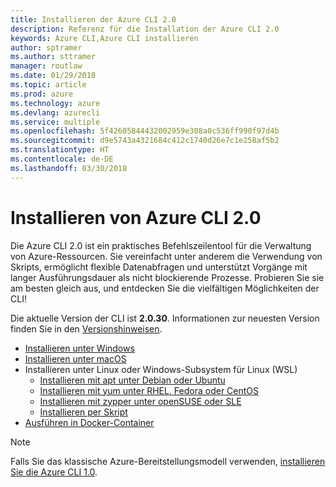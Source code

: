 ```yaml
---
title: Installieren der Azure CLI 2.0
description: Referenz für die Installation der Azure CLI 2.0
keywords: Azure CLI,Azure CLI installieren
author: sptramer
ms.author: sttramer
manager: routlaw
ms.date: 01/29/2018
ms.topic: article
ms.prod: azure
ms.technology: azure
ms.devlang: azurecli
ms.service: multiple
ms.openlocfilehash: 5f42605844432002959e308a0c536ff990f97d4b
ms.sourcegitcommit: d9e5743a4321684c412c1740d26e7c1e258af5b2
ms.translationtype: HT
ms.contentlocale: de-DE
ms.lasthandoff: 03/30/2018
---
```

# <a name="install-azure-cli-20"></a>Installieren von Azure CLI 2.0

Die Azure CLI 2.0 ist ein praktisches Befehlszeilentool für die Verwaltung von Azure-Ressourcen. Sie vereinfacht unter anderem die Verwendung von Skripts, ermöglicht flexible Datenabfragen und unterstützt Vorgänge mit langer Ausführungsdauer als nicht blockierende Prozesse. Probieren Sie sie am besten gleich aus, und entdecken Sie die vielfältigen Möglichkeiten der CLI!

Die aktuelle Version der CLI ist __2.0.30__. Informationen zur neuesten Version finden Sie in den [Versionshinweisen](release-notes-azure-cli.md).

* [Installieren unter Windows](install-azure-cli-windows.md)
* [Installieren unter macOS](install-azure-cli-macos.md)
* Installieren unter Linux oder Windows-Subsystem für Linux (WSL)
  * [Installieren mit apt unter Debian oder Ubuntu](install-azure-cli-apt.md)
  * [Installieren mit yum unter RHEL, Fedora oder CentOS ](install-azure-cli-yum.md)
  * [Installieren mit zypper unter openSUSE oder SLE ](install-azure-cli-zypper.md)
  * [Installieren per Skript](install-azure-cli-linux.md)
* [Ausführen in Docker-Container](run-azure-cli-docker.md)

> [!NOTE]
> Falls Sie das klassische Azure-Bereitstellungsmodell verwenden, [installieren Sie die Azure CLI 1.0](install-cli-version-1.0.md).

